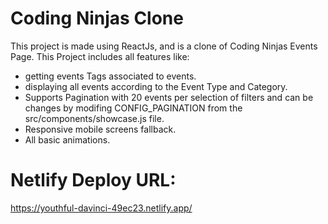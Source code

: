 # Coding Ninjas Clone

This project is made using ReactJs, and is a clone of Coding Ninjas Events Page.
This Project includes all features like:
- getting events Tags associated to events.
- displaying all events according to the Event Type and Category.
- Supports Pagination with 20 events per selection of filters and can be changes by modifing CONFIG_PAGINATION from the src/components/showcase.js file.
- Responsive mobile screens fallback.
- All basic animations.


# Netlify Deploy URL:
https://youthful-davinci-49ec23.netlify.app/
